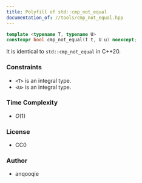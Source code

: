 ```yaml
---
title: Polyfill of std::cmp_not_equal
documentation_of: //tools/cmp_not_equal.hpp
---
```


```cpp
template <typename T, typename U>
constexpr bool cmp_not_equal(T t, U u) noexcept;
```

It is identical to `std::cmp_not_equal` in C++20.

### Constraints
- `<T>` is an integral type.
- `<U>` is an integral type.

### Time Complexity
- $O(1)$

### License
- CC0

### Author
- anqooqie
